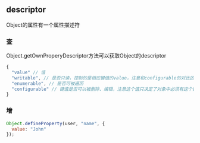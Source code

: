 ## descriptor
Object的属性有一个属性描述符
### 查
Object.getOwnProperyDescriptor方法可以获取Object的descriptor
```js
{  
  "value" // 值
  "writable", // 是否只读，控制的是相应键值的value，注意和configurable的对比区分
  "enumerable", // 是否可被遍历
  "configurable" // 键值是否可以被删除、编辑，注意这个值只决定了对象中必须有这个键值，对应的value不被控制
}
 ``` 
### 增
```js
Object.defineProperty(user, "name", {
  value: "John"
});
``` 
